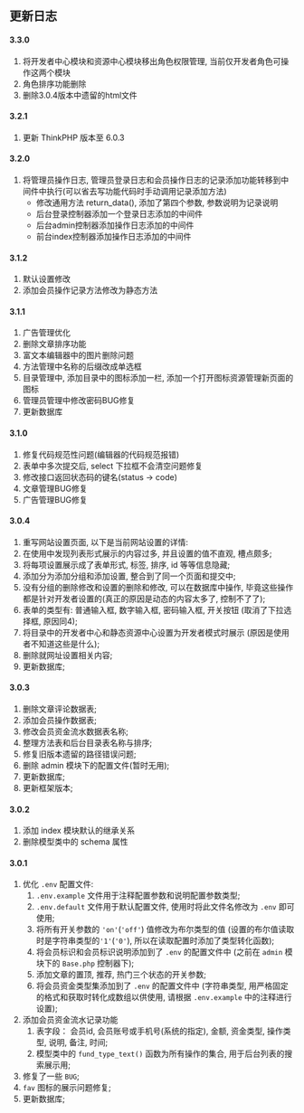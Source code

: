 ## 更新日志

#### 3.3.0
1. 将开发者中心模块和资源中心模块移出角色权限管理, 当前仅开发者角色可操作这两个模块
2. 角色排序功能删除
3. 删除3.0.4版本中遗留的html文件

#### 3.2.1
1. 更新 ThinkPHP 版本至 6.0.3

#### 3.2.0
1. 将管理员操作日志, 管理员登录日志和会员操作日志的记录添加功能转移到中间件中执行(可以省去写功能代码时手动调用记录添加方法)
   - 修改通用方法 return_data(), 添加了第四个参数, 参数说明为记录说明
   - 后台登录控制器添加一个登录日志添加的中间件
   - 后台admin控制器添加操作日志添加的中间件
   - 前台index控制器添加操作日志添加的中间件

#### 3.1.2
1. 默认设置修改
2. 添加会员操作记录方法修改为静态方法

#### 3.1.1
1. 广告管理优化
2. 删除文章排序功能
3. 富文本编辑器中的图片删除问题
4. 方法管理中名称的后缀改成单选框
5. 目录管理中, 添加目录中的图标添加一栏, 添加一个打开图标资源管理新页面的图标
6. 管理员管理中修改密码BUG修复
7. 更新数据库

#### 3.1.0
1. 修复代码规范性问题(编辑器的代码规范报错)
2. 表单中多次提交后, select 下拉框不会清空问题修复
3. 修改接口返回状态码的键名(status -> code)
4. 文章管理BUG修复
5. 广告管理BUG修复

#### 3.0.4
1. 重写网站设置页面, 以下是当前网站设置的详情:
  1. 在使用中发现列表形式展示的内容过多, 并且设置的值不直观, 槽点颇多;
  2. 将每项设置展示成了表单形式, 标签, 排序, id 等等信息隐藏;
  3. 添加分为添加分组和添加设置, 整合到了同一个页面和提交中;
  4. 没有分组的删除修改和设置的删除和修改, 可以在数据库中操作, 毕竟这些操作都是针对开发者设置的(真正的原因是动态的内容太多了, 控制不了了);
  5. 表单的类型有: 普通输入框, 数字输入框, 密码输入框, 开关按钮 (取消了下拉选择框, 原因同4);
2. 将目录中的开发者中心和静态资源中心设置为开发者模式时展示 (原因是使用者不知道这些是什么);
3. 删除就网址设置相关内容;
4. 更新数据库;

#### 3.0.3
1. 删除文章评论数据表;
2. 添加会员操作数据表;
3. 修改会员资金流水数据表名称;
4. 整理方法表和后台目录表名称与排序;
5. 修复旧版本遗留的路径错误问题;
6. 删除 admin 模块下的配置文件(暂时无用);
7. 更新数据库;
8. 更新框架版本;

#### 3.0.2
1. 添加 index 模块默认的继承关系
2. 删除模型类中的 schema 属性

#### 3.0.1
1. 优化 `.env` 配置文件:
   1. `.env.example` 文件用于注释配置参数和说明配置参数类型;
   2. `.env.default` 文件用于默认配置文件, 使用时将此文件名修改为 `.env` 即可使用;
   3. 将所有开关参数的 `'on'`(`'off'`) 值修改为布尔类型的值 (设置的布尔值读取时是字符串类型的`'1'`(`'0'`), 所以在读取配置时添加了类型转化函数);
   4. 将会员标识和会员标识说明添加到了 `.env` 的配置文件中 (之前在 `admin` 模块下的 `Base.php` 控制器下);
   5. 添加文章的置顶, 推荐, 热门三个状态的开关参数;
   6. 将会员资金类型集添加到了 `.env` 的配置文件中 (字符串类型, 用严格固定的格式和获取时转化成数组以供使用, 请根据 `.env.example` 中的注释进行设置);
2. 添加会员资金流水记录功能
   1. 表字段： 会员id, 会员账号或手机号(系统的指定), 金额, 资金类型, 操作类型, 说明, 备注, 时间;
   2. 模型类中的 `fund_type_text()` 函数为所有操作的集合, 用于后台列表的搜索展示用;
3. 修复了一些 `BUG`;
4. `fav` 图标的展示问题修复;
5. 更新数据库;
